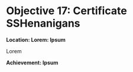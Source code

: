 # Objective 17: Certificate SSHenanigans
**Location: Lorem: Ipsum**  

Lorem

**Achievement: Ipsum**
<!--stackedit_data:
eyJoaXN0b3J5IjpbLTExMzQ1MDQyMzEsLTIwMTAxOTI2M119
-->